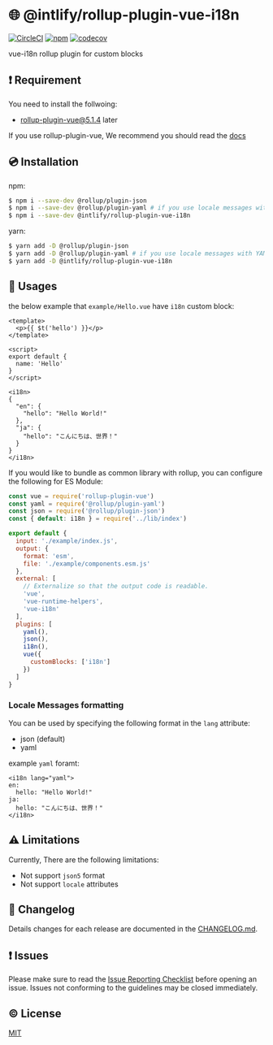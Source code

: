 # :globe_with_meridians: @intlify/rollup-plugin-vue-i18n

[![CircleCI](https://circleci.com/gh/intlify/rollup-plugin-vue-i18n.svg?style=svg)](https://circleci.com/gh/intlify/rollup-plugin-vue-i18n)
[![npm](https://img.shields.io/npm/v/@intlify/rollup-plugin-vue-i18n.svg)](https://www.npmjs.com/package/@intlify/rollup-plugin-vue-i18n)
[![codecov](https://codecov.io/gh/intlify/rollup-plugin-vue-i18n/branch/master/graph/badge.svg)](https://codecov.io/gh/intlify/rollup-plugin-vue-i18n)

vue-i18n rollup plugin for custom blocks


## :exclamation: Requirement

You need to install the follwoing:

- rollup-plugin-vue@5.1.4 later

If you use rollup-plugin-vue, We recommend you should read the [docs](https://rollup-plugin-vue.vuejs.org/)


## :cd: Installation

npm:
```bash
$ npm i --save-dev @rollup/plugin-json
$ npm i --save-dev @rollup/plugin-yaml # if you use locale messages with YAML format
$ npm i --save-dev @intlify/rollup-plugin-vue-i18n
```

yarn:
```bash
$ yarn add -D @rollup/plugin-json
$ yarn add -D @rollup/plugin-yaml # if you use locale messages with YAML format
$ yarn add -D @intlify/rollup-plugin-vue-i18n
```

## :rocket: Usages

the below example that `example/Hello.vue` have `i18n` custom block:

```vue
<template>
  <p>{{ $t('hello') }}</p>
</template>

<script>
export default {
  name: 'Hello'
}
</script>

<i18n>
{
  "en": {
    "hello": "Hello World!"
  },
  "ja": {
    "hello": "こんにちは、世界！"
  }
}
</i18n>
```

If you would like to bundle as common library with rollup, you can configure the following for ES Module:

```js
const vue = require('rollup-plugin-vue')
const yaml = require('@rollup/plugin-yaml')
const json = require('@rollup/plugin-json')
const { default: i18n } = require('../lib/index')

export default {
  input: './example/index.js',
  output: {
    format: 'esm',
    file: './example/components.esm.js'
  },
  external: [
    // Externalize so that the output code is readable.
    'vue',
    'vue-runtime-helpers',
    'vue-i18n'
  ],
  plugins: [
    yaml(),
    json(),
    i18n(),
    vue({
      customBlocks: ['i18n']
    })
  ]
}
```

### Locale Messages formatting

You can be used by specifying the following format in the `lang` attribute:

- json (default)
- yaml

example `yaml` foramt:

```vue
<i18n lang="yaml">
en:
  hello: "Hello World!"
ja:
  hello: "こんにちは、世界！"
</i18n>
```


## :warning: Limitations
Currently, There are the following limitations:

- Not support `json5` format 
- Not support `locale` attributes


## :scroll: Changelog
Details changes for each release are documented in the [CHANGELOG.md](https://github.com/intlify/rollup-plugin-vue-i18n/blob/master/CHANGELOG.md).


## :exclamation: Issues
Please make sure to read the [Issue Reporting Checklist](https://github.com/inlitify/rollup-plugin-vue-i18n/blob/master/.github/CONTRIBUTING.md#issue-reporting-guidelines) before opening an issue. Issues not conforming to the guidelines may be closed immediately.


## :copyright: License

[MIT](http://opensource.org/licenses/MIT)
